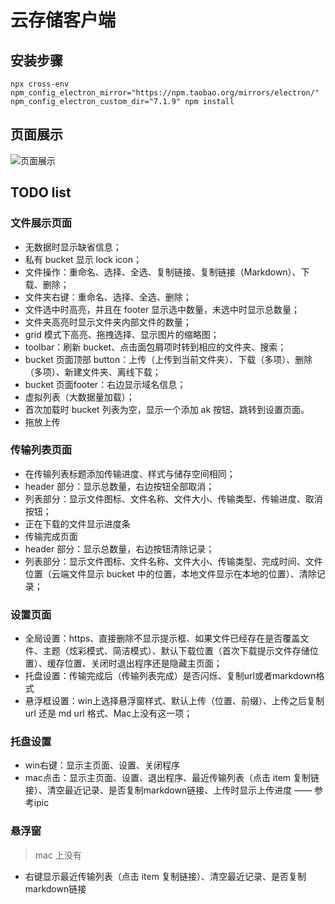 # 云存储客户端

## 安装步骤

```shell script
npx cross-env npm_config_electron_mirror="https://npm.taobao.org/mirrors/electron/" npm_config_electron_custom_dir="7.1.9" npm install
```
## 页面展示

![页面展示]("http://soft.super-system.top/博客图片/WechatIMG35.png")

## TODO list

### 文件展示页面

- 无数据时显示缺省信息；
- 私有 bucket 显示 lock icon；
- 文件操作：重命名、选择、全选、复制链接、复制链接（Markdown）、下载、删除；
- 文件夹右键：重命名、选择、全选、删除；
- 文件选中时高亮，并且在 footer 显示选中数量，未选中时显示总数量；
- 文件夹高亮时显示文件夹内部文件的数量；
- grid 模式下高亮、拖拽选择、显示图片的缩略图；
- toolbar：刷新 bucket、点击面包屑项时转到相应的文件夹、搜索；
- bucket 页面顶部 button：上传（上传到当前文件夹）、下载（多项）、删除（多项）、新建文件夹、离线下载；
- bucket 页面footer：右边显示域名信息；
- 虚拟列表（大数据量加载）；
- 首次加载时 bucket 列表为空，显示一个添加 ak 按钮、跳转到设置页面。
- 拖放上传

### 传输列表页面
- 在传输列表标题添加传输进度、样式与储存空间相同；
- header 部分：显示总数量，右边按钮全部取消；
- 列表部分：显示文件图标、文件名称、文件大小、传输类型、传输进度、取消按钮；
- 正在下载的文件显示进度条
- 传输完成页面
- header 部分：显示总数量，右边按钮清除记录；
- 列表部分：显示文件图标、文件名称、文件大小、传输类型、完成时间、文件位置（云端文件显示 bucket 中的位置，本地文件显示在本地的位置）、清除记录；

### 设置页面
- 全局设置：https、直接删除不显示提示框、如果文件已经存在是否覆盖文件、主题（炫彩模式、简洁模式）、默认下载位置（首次下载提示文件存储位置）、缓存位置、关闭时退出程序还是隐藏主页面；
- 托盘设置：传输完成后（传输列表完成）是否闪烁、复制url或者markdown格式
- 悬浮框设置：win上选择悬浮窗样式、默认上传（位置、前缀）、上传之后复制 url 还是 md url 格式、Mac上没有这一项；

### 托盘设置
- win右键：显示主页面、设置、关闭程序
- mac点击：显示主页面、设置、退出程序、最近传输列表（点击 item 复制链接）、清空最近记录、是否复制markdown链接、上传时显示上传进度 —— 参考ipic

### 悬浮窗 

> mac 上没有

- 右键显示最近传输列表（点击 item 复制链接）、清空最近记录、是否复制markdown链接
